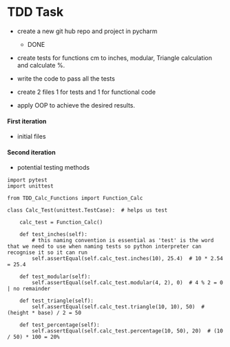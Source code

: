 # TDD Task
- create a new git hub repo and project in pycharm
  - DONE
- create tests for functions cm to inches, modular, Triangle calculation and calculate %.

- write the code to pass all the tests
- create 2 files 1 for tests and 1 for functional code
- apply OOP to achieve the desired results.

#### First iteration
- initial files
#### Second iteration  
- potential testing methods
```
import pytest
import unittest

from TDD_Calc_Functions import Function_Calc

class Calc_Test(unittest.TestCase):  # helps us test

    calc_test = Function_Calc()

    def test_inches(self):
        # this naming convention is essential as 'test' is the word that we need to use when naming tests so python interpreter can recognise it so it can run
        self.assertEqual(self.calc_test.inches(10), 25.4)  # 10 * 2.54 = 25.4

    def test_modular(self):
        self.assertEqual(self.calc_test.modular(4, 2), 0)  # 4 % 2 = 0 | no remainder

    def test_triangle(self):
        self.assertEqual(self.calc_test.triangle(10, 10), 50)  # (height * base) / 2 = 50

    def test_percentage(self):
        self.assertEqual(self.calc_test.percentage(10, 50), 20)  # (10 / 50) * 100 = 20%
```